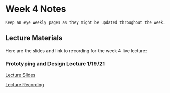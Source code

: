 Week 4 Notes
============================

```{note}
Keep an eye weekly pages as they might be updated throughout the week.
```

## Lecture Materials

Here are the slides and link to recording for the week 4 live lecture:

### Prototyping and Design Lecture 1/19/21
<a href="../../resources/INF134_Week_4_Fundamentals_of_Interaction.pdf" >Lecture Slides</a>

[Lecture Recording](https://uci.yuja.com/V/Video?v=2475975&node=9029304&a=458451542&autoplay=1)

